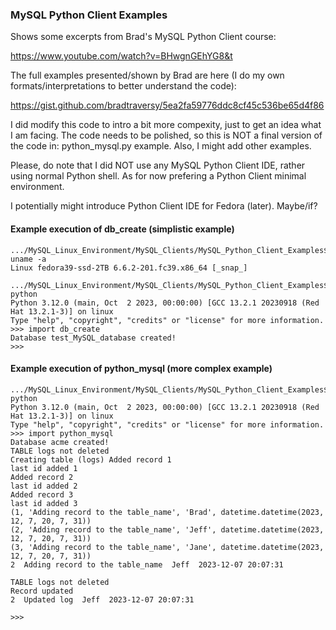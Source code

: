 ### MySQL Python Client Examples

Shows some excerpts from Brad's MySQL Python Client course:

https://www.youtube.com/watch?v=BHwgnGEhYG8&t

The full examples presented/shown by Brad are here (I do my
own formats/interpretations to better understand the code):

https://gist.github.com/bradtraversy/5ea2fa59776ddc8cf45c536be65d4f86

I did modify this code to intro a bit more compexity, just to
get an idea what I am facing. The code needs to be polished,
so this is NOT a final version of the code in: python_mysql.py
example. Also, I might add other examples.

Please, do note that I did NOT use any MySQL Python Client IDE,
rather using normal Python shell. As for now prefering a Python
Client minimal environment.

I potentially might introduce Python Client IDE for Fedora
(later). Maybe/if?

#### Example execution of db_create (simplistic example)

	.../MySQL_Linux_Environment/MySQL_Clients/MySQL_Python_Client_Examples$ uname -a
	Linux fedora39-ssd-2TB 6.6.2-201.fc39.x86_64 [_snap_]

	.../MySQL_Linux_Environment/MySQL_Clients/MySQL_Python_Client_Examples$ python
	Python 3.12.0 (main, Oct  2 2023, 00:00:00) [GCC 13.2.1 20230918 (Red Hat 13.2.1-3)] on linux
	Type "help", "copyright", "credits" or "license" for more information.
	>>> import db_create
	Database test_MySQL_database created!
	>>>

#### Example execution of python_mysql (more complex example)

	.../MySQL_Linux_Environment/MySQL_Clients/MySQL_Python_Client_Examples$ python
	Python 3.12.0 (main, Oct  2 2023, 00:00:00) [GCC 13.2.1 20230918 (Red Hat 13.2.1-3)] on linux
	Type "help", "copyright", "credits" or "license" for more information.
	>>> import python_mysql
	Database acme created!
	TABLE logs not deleted
	Creating table (logs) Added record 1
	last id added 1
	Added record 2
	last id added 2
	Added record 3
	last id added 3
	(1, 'Adding record to the table_name', 'Brad', datetime.datetime(2023, 12, 7, 20, 7, 31))
	(2, 'Adding record to the table_name', 'Jeff', datetime.datetime(2023, 12, 7, 20, 7, 31))
	(3, 'Adding record to the table_name', 'Jane', datetime.datetime(2023, 12, 7, 20, 7, 31))
	2  Adding record to the table_name  Jeff  2023-12-07 20:07:31

	TABLE logs not deleted
	Record updated
	2  Updated log  Jeff  2023-12-07 20:07:31

	>>>
